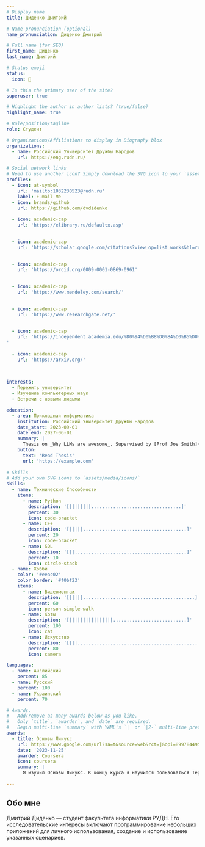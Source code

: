 ```yaml
---
# Display name
title: Диденко Дмитрий

# Name pronunciation (optional)
name_pronunciation: Диденко Дмитрий

# Full name (for SEO)
first_name: Диденко
last_name: Дмитрий

# Status emoji
status:
  icon: 🗿

# Is this the primary user of the site?
superuser: true

# Highlight the author in author lists? (true/false)
highlight_name: true

# Role/position/tagline
role: Студент

# Organizations/Affiliations to display in Biography blox
organizations:
  - name: Российский Университет Дружбы Народов
    url: https://eng.rudn.ru/

# Social network links
# Need to use another icon? Simply download the SVG icon to your `assets/media/icons/` folder.
profiles:
  - icon: at-symbol
    url: 'mailto:1032230523@rudn.ru'
    label: E-mail Me
  - icon: brands/github
    url: https://github.com/dvdidenko
    
  - icon: academic-cap
    url: 'https://elibrary.ru/defaultx.asp'

    
  - icon: academic-cap
    url: 'https://scholar.google.com/citations?view_op=list_works&hl=ru&user=UcglflsAAAAJ'

    
  - icon: academic-cap
    url: 'https://orcid.org/0009-0001-0869-0961'

    
  - icon: academic-cap
    url: 'https://www.mendeley.com/search/'

    
  - icon: academic-cap
    url: 'https://www.researchgate.net/'

    
  - icon: academic-cap
    url: 'https://independent.academia.edu/%D0%94%D0%B8%D0%B4%D0%B5%D0%BD%D0%BA%D0%BE%D0%94%D0%B8%D0%BC%D0%B0
'
    
  - icon: academic-cap
    url: 'https://arxiv.org/'

    
    
interests:
  - Пережить университет
  - Изучение компьютерных наук
  - Встречи с новыми людьми

education:
  - area: Прикладная информатика
    institution: Российский Университет Дружбы Народов
    date_start: 2023-09-01
    date_end: 2027-06-01
    summary: |
      Thesis on _Why LLMs are awesome_. Supervised by [Prof Joe Smith](https://example.com). Presented papers at 5 IEEE conferences with the contributions being published in 2 Springer journals.
    button:
      text: 'Read Thesis'
      url: 'https://example.com'
 
# Skills
# Add your own SVG icons to `assets/media/icons/`
skills:
  - name: Технические Способности
    items:
      - name: Python
        description: '[||||||||.................................]'
        percent: 30
        icon: code-bracket
      - name: C++
        description: '[|||||......................................]'
        percent: 20
        icon: code-bracket
      - name: SQL
        description: '[||.........................................]'
        percent: 10
        icon: circle-stack
  - name: Хобби
    color: '#eeac02'
    color_border: '#f0bf23'
    items:
      - name: Видеомонтаж
        description: '[|||||.........................................]'
        percent: 60
        icon: person-simple-walk
      - name: Коты
        description: '[||||||||||||||||...........................]'
        percent: 100
        icon: cat
      - name: Искусство
        description: '[|||.............................................]'
        percent: 80
        icon: camera

languages:
  - name: Английский
    percent: 85
  - name: Русский
    percent: 100
  - name: Украинский
    percent: 70

# Awards.
#   Add/remove as many awards below as you like.
#   Only `title`, `awarder`, and `date` are required.
#   Begin multi-line `summary` with YAML's `|` or `|2-` multi-line prefix and indent 2 spaces below.
awards:
  - title: Основы Линукс
    url: https://www.google.com/url?sa=t&source=web&rct=j&opi=89978449&url=https://www.coursera.org/learn/linux-fundamentals&ved=2ahUKEwjO3qrK55aIAxV4IxAIHQxdHukQFnoECBoQAQ&usg=AOvVaw0jLeLvaMnr92TRckNklM0F
    date: '2023-11-25'
    awarder: Coursera
    icon: coursera
    summary: |
      Я изучил Основы Линукс. К концу курса я научился пользоваться Терминалом на достаточном уровне для комфортного пользования, а также узнал о многих тонкостях в этом деле.
      
---
```


## Обо мне

Дмитрий Диденко — студент факультета информатики РУДН. Его исследовательские интересы включают программирование небольших приложений для личного использования, создание и использование указанных сценариев.
